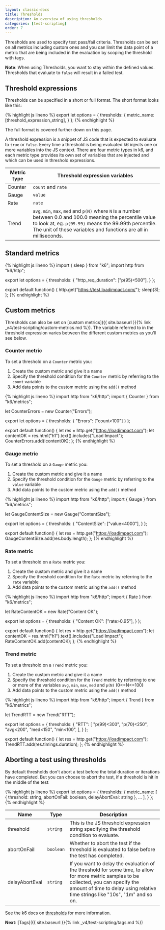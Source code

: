 ```yaml
---
layout: classic-docs
title: Thresholds
description: An overview of using thresholds
categories: [test-scripting]
order: 7
---
```


Thresholds are used to specify test pass/fail criteria. Thresholds can be set on all metrics including custom ones and you can limit the data point of a metric that are being included in the evaluation by scoping the threshold with tags.

**Note**: When using Thresholds, you want to stay within the defined values. Thresholds that evaluate to `false` will result in a failed test.

## Threshold expressions

Thresholds can be specified in a short or full format. The short format looks like this:

{% highlight js lineno %}
export let options = {
    thresholds: {
        metric_name: [threshold_expression_string],
    }
};
{% endhighlight %}

The full format is covered further down on this page.

A threshold expression is a snippet of JS code that is expected to evaluate to `true` or `false`. Every time a threshold is being evaluated k6 injects one or more variables into the JS context. There are four metric types in k6, and each metric type provides its own set of variables that are injected and which can be used in threshold expressions.

<table class="table table-striped">
  <thead>
    <tr>
      <th scope="col">Metric type</th>
      <th scope="col">Threshold expression variables</th>
    </tr>
  </thead>
  <tbody>
    <tr>
      <td>Counter</td>
      <td><code>count</code> and <code>rate</code></td>
    </tr>
    <tr>
      <td>Gauge</td>
      <td><code>value</code></td>
    </tr>
    <tr>
      <td>Rate</td>
      <td><code>rate</code></td>
    </tr>
    <tr>
      <td>Trend</td>
      <td><code>avg</code>, <code>min</code>, <code>max</code>, <code>med</code> and <code>p(N)</code> where <code>N</code> is a number between 0.0 and 100.0 meaning the percentile value to look at, eg. <code>p(99.99)</code> means the 99.99th percentile. The unit of these variables and functions are all in milliseconds.</td>
    </tr>
  </tbody>
</table>

## Standard metrics

{% highlight js lineno %}
import { sleep } from "k6";
import http from "k6/http";

export let options = {
    thresholds: {
        "http_req_duration": ["p(95)<500"],
    }
};

export default function() {
    http.get("https://test.loadimpact.com/");
    sleep(3);
};
{% endhighlight %}

## Custom metrics

Thresholds can also be set on [custom metrics]({{ site.baseurl }}{% link _v4/test-scripting/custom-metrics.md %}). The variable referred to in the threshold expression varies between the different custom metrics as you'll see below.

### Counter metric

To set a threshold on a `Counter` metric you:

1. Create the custom metric and give it a name
2. Specify the threshold condition for the `Counter` metric by referring to the `count` variable
3. Add data points to the custom metric using the `add()` method

{% highlight js lineno %}
import http from "k6/http";
import { Counter } from "k6/metrics";

let CounterErrors = new Counter("Errors");

export let options = {
    thresholds: {
        "Errors": ["count<100"]
    }
};

export default function() {
    let res = http.get("https://loadimpact.com");
    let contentOK = res.html("h1").text().includes("Load Impact");
    CounterErrors.add(!contentOK);
};
{% endhighlight %}

### Gauge metric

To set a threshold on a `Gauge` metric you:

1. Create the custom metric and give it a name
2. Specify the threshold condition for the `Gauge` metric by referring to the `value` variable
3. Add data points to the custom metric using the `add()` method

{% highlight js lineno %}
import http from "k6/http";
import { Gauge } from "k6/metrics";

let GaugeContentSize = new Gauge("ContentSize");

export let options = {
    thresholds: {
        "ContentSize": ["value<4000"],
    }
};

export default function() {
    let res = http.get("https://loadimpact.com");
    GaugeContentSize.add(res.body.length);
};
{% endhighlight %}

### Rate metric

To set a threshold on a `Rate` metric you:

1. Create the custom metric and give it a name
2. Specify the threshold condition for the `Rate` metric by referring to the `rate` variable
3. Add data points to the custom metric using the `add()` method

{% highlight js lineno %}
import http from "k6/http";
import { Rate } from "k6/metrics";

let RateContentOK = new Rate("Content OK");

export let options = {
    thresholds: {
        "Content OK": ["rate>0.95"],
    }
};

export default function() {
    let res = http.get("https://loadimpact.com");
    let contentOK = res.html("h1").text().includes("Load Impact");
    RateContentOK.add(contentOK);
};
{% endhighlight %}

### Trend metric

To set a threshold on a `Trend` metric you:

1. Create the custom metric and give it a name
2. Specify the threshold condition for the `Trend` metric by referring to one or more of the variables `avg`, `min`, `max`, `med` and `p(N)` (0<=N<=100)
3. Add data points to the custom metric using the `add()` method

{% highlight js lineno %}
import http from "k6/http";
import { Trend } from "k6/metrics";

let TrendRTT = new Trend("RTT");

export let options = {
    thresholds: {
        "RTT": [
            "p(99)<300",
            "p(70)<250",
            "avg<200",
            "med<150",
            "min<100",
        ],
    }
};

export default function() {
    let res = http.get("https://loadimpact.com");
    TrendRTT.add(res.timings.duration);
};
{% endhighlight %}

## Aborting a test using thresholds

By default thresholds don't abort a test before the total duration or iterations have completed. But you can choose to abort the test, if a threshold is hit in the middle of the test:

{% highlight js lineno %}
export let options = {
    thresholds: {
        metric_name: [ { threshold: string, abortOnFail: boolean, delayAbortEval: string }, ... ],
    }
};
{% endhighlight %}

<table class="table table-striped">
  <thead>
    <tr>
      <th scope="col">Name</th>
      <th scope="col">Type</th>
      <th scope="col">Description</th>
    </tr>
  </thead>
  <tbody>
    <tr>
      <td>threshold</td>
      <td><code>string</code></td>
      <td>This is the JS threshold expression string specifying the threshold condition to evaluate.</td>
    </tr>
    <tr>
      <td>abortOnFail</td>
      <td><code>boolean</code></td>
      <td>Whether to abort the test if the threshold is evaluated to false before the test has completed.</td>
    </tr>
    <tr>
      <td>delayAbortEval</td>
      <td><code>string</code></td>
      <td>If you want to delay the evaluation of the threshold for some time, to allow for more metric samples to be collected, you can specify the amount of time to delay using relative time strings like "10s", "1m" and so on.</td>
    </tr>
  </tbody>
</table>

See the k6 docs on [thresholds](https://docs.k6.io/docs/thresholds) for more information.

**Next**: [Tags]({{ site.baseurl }}{% link _v4/test-scripting/tags.md %})
